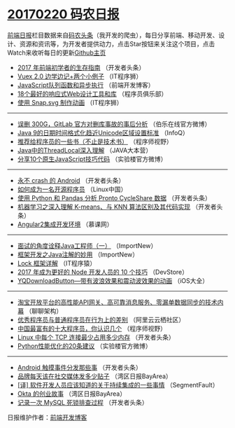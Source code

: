 # [20170220 码农日报](20.md)

[前端日报](http://caibaojian.com/c/news)栏目数据来自[码农头条](http://hao.caibaojian.com/)（我开发的爬虫），每日分享前端、移动开发、设计、资源和资讯等，为开发者提供动力，点击Star按钮来关注这个项目，点击Watch来收听每日的更新[Github主页](https://github.com/kujian/frontendDaily)
* [2017 年前端初学者的生存指南](http://hao.caibaojian.com/26944.html) （开发者头条）
* [Vuex 2.0 边学边记+两个小例子](http://hao.caibaojian.com/26972.html) （IT程序狮）
* [JavaScript队列函数和异步执行](http://hao.caibaojian.com/26975.html) （前端开发博客）
* [18个最好的响应式Web设计工具和库](http://hao.caibaojian.com/26937.html) （程序员俱乐部）
* [使用 Snap.svg 制作动画](http://hao.caibaojian.com/26974.html) （IT程序狮）

***
* [误删 300G，GitLab 官方对删库事故的事后分析](http://hao.caibaojian.com/26980.html) （伯乐在线官方微博）
* [Java 9的日期时间格式化趋近Unicode区域设置标准](http://hao.caibaojian.com/26914.html) （InfoQ）
* [推荐给程序员的一些书（不止是技术书）](http://hao.caibaojian.com/26963.html) （程序师视野）
* [Java中的ThreadLocal深入理解](http://hao.caibaojian.com/26934.html) （JAVA大本营）
* [分享10个原生JavaScript技巧代码](http://hao.caibaojian.com/26965.html) （实验楼官方微博）

***
* [永不 crash 的 Android](http://hao.caibaojian.com/26988.html) （开发者头条）
* [如何成为一名开源程序员](http://hao.caibaojian.com/26930.html) （Linux中国）
* [使用 Python 和 Pandas 分析 Pronto CycleShare 数据](http://hao.caibaojian.com/26984.html) （开发者头条）
* [机器学习之深入理解 K-means、与 KNN 算法区别及其代码实现](http://hao.caibaojian.com/26946.html) （开发者头条）
* [Angular2集成开发环境](http://hao.caibaojian.com/26916.html) （慕课网）

***
* [面试的角度诠释Java工程师（一）](http://hao.caibaojian.com/26917.html) （ImportNew）
* [框架开发之Java注解的妙用](http://hao.caibaojian.com/26918.html) （ImportNew）
* [Lock 框架详解](http://hao.caibaojian.com/26951.html) （IT程序猿）
* [2017 年成为更好的 Node 开发人员的 10 个技巧](http://hao.caibaojian.com/26970.html) （DevStore）
* [YQDownloadButton—带有波浪效果和震动波效果的动画](http://hao.caibaojian.com/26920.html) （iOS大全）

***
* [淘宝开放平台的高性能API网关、高可靠消息服务、零漏单数据同步的技术内幕](http://hao.caibaojian.com/26932.html) （聊聊架构）
* [优秀程序员与普通程序员在行为上的差别](http://hao.caibaojian.com/26933.html) （阿里云云栖社区）
* [中国最富有的十大程序员，你认识几个](http://hao.caibaojian.com/26964.html) （程序师视野）
* [Linux 中每个 TCP 连接最少占用多少内存](http://hao.caibaojian.com/26948.html) （开发者头条）
* [Python性能优化的20条建议](http://hao.caibaojian.com/26968.html) （实验楼官方微博）

***
* [Android 触摸事件分发那些事](http://hao.caibaojian.com/26990.html) （开发者头条）
* [品牌每天该在社交媒体发多少贴子](http://hao.caibaojian.com/26921.html) （湾区日报BayArea）
* [[译] 软件开发人员应该知道的关于持续集成的一些事情](http://hao.caibaojian.com/26961.html) （SegmentFault）
* [Okta 的创业故事](http://hao.caibaojian.com/26923.html) （湾区日报BayArea）
* [记录一次 MySQL 死锁排查过程](http://hao.caibaojian.com/26985.html) （开发者头条）

日报维护作者：[前端开发博客](http://caibaojian.com/) 